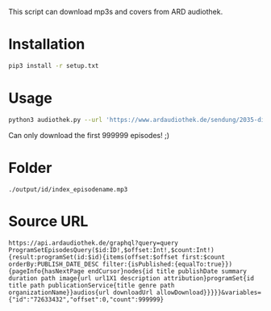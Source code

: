 This script can download mp3s and covers from ARD audiothek.

# Installation
``` bash
pip3 install -r setup.txt
```

# Usage
``` bash
python3 audiothek.py --url 'https://www.ardaudiothek.de/sendung/2035-die-zukunft-beginnt-jetzt-scifi-mit-niklas-kolorz/12121989/'
```

Can only download the first 999999 episodes! ;)

# Folder
`./output/id/index_episodename.mp3`

# Source URL
`https://api.ardaudiothek.de/graphql?query=query ProgramSetEpisodesQuery($id:ID!,$offset:Int!,$count:Int!){result:programSet(id:$id){items(offset:$offset first:$count orderBy:PUBLISH_DATE_DESC filter:{isPublished:{equalTo:true}}){pageInfo{hasNextPage endCursor}nodes{id title publishDate summary duration path image{url url1X1 description attribution}programSet{id title path publicationService{title genre path organizationName}}audios{url downloadUrl allowDownload}}}}}&variables={"id":"72633432","offset":0,"count":999999}`